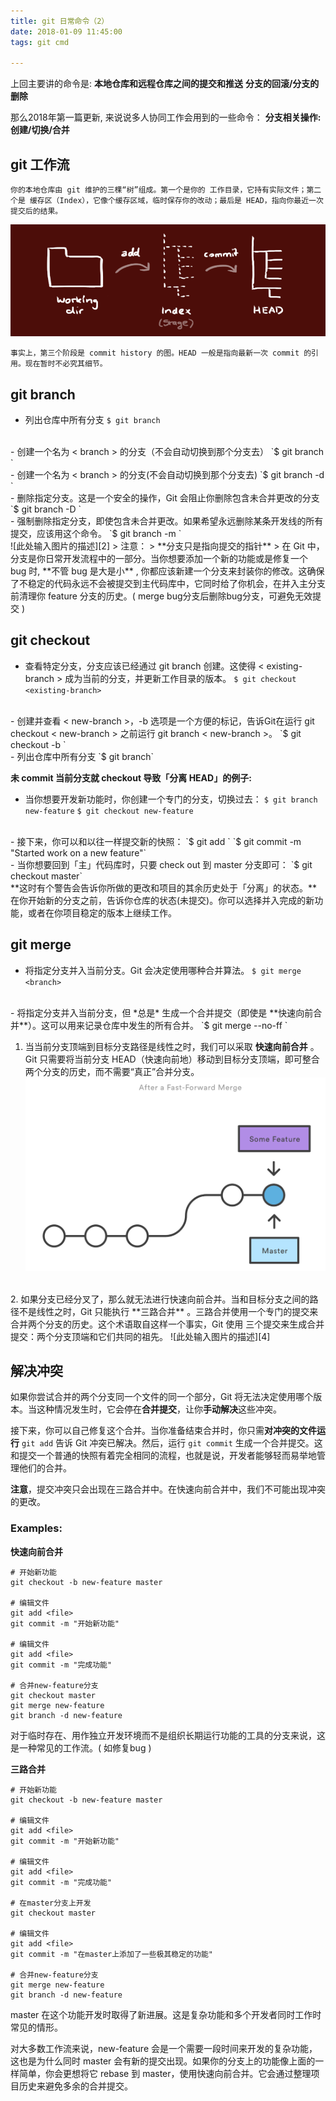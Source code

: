 ```yaml
---
title: git 日常命令（2）
date: 2018-01-09 11:45:00
tags: git cmd

---
```



上回主要讲的命令是:
**本地仓库和远程仓库之间的提交和推送**
**分支的回滚/分支的删除**

那么2018年第一篇更新, 来说说多人协同工作会用到的一些命令：
**分支相关操作: 创建/切换/合并**

<!-- more -->

## git 工作流

    你的本地仓库由 git 维护的三棵“树”组成。第一个是你的 工作目录，它持有实际文件；第二个是 缓存区（Index），它像个缓存区域，临时保存你的改动；最后是 HEAD，指向你最近一次提交后的结果。

![此处输入图片的描述][1]

    事实上，第三个阶段是 commit history 的图。HEAD 一般是指向最新一次 commit 的引用。现在暂时不必究其细节。

## git branch
 - 列出仓库中所有分支
`$ git branch`
<br/>
 - 创建一个名为 < branch > 的分支（不会自动切换到那个分支去）
`$ git branch <branch>`
<br/>
 - 创建一个名为 < branch > 的分支(不会自动切换到那个分支去)
`$ git branch -d <branch>`
<br/>
 - 删除指定分支。这是一个安全的操作，Git 会阻止你删除包含未合并更改的分支
`$ git branch -D <branch>`
<br/>
 - 强制删除指定分支，即使包含未合并更改。如果希望永远删除某条开发线的所有提交，应该用这个命令。
`$ git branch -m <branch>`
<br/>
![此处输入图片的描述][2]
> 注意：
> **分支只是指向提交的指针** 
> 在 Git 中，分支是你日常开发流程中的一部分。当你想要添加一个新的功能或是修复一个 bug 时, **不管 bug 是大是小** , 你都应该新建一个分支来封装你的修改。这确保了不稳定的代码永远不会被提交到主代码库中，它同时给了你机会，在并入主分支前清理你 feature 分支的历史。( merge bug分支后删除bug分支，可避免无效提交 )


## git checkout

 - 查看特定分支，分支应该已经通过 git branch 创建。这使得 < existing-branch > 成为当前的分支，并更新工作目录的版本。
`$ git checkout <existing-branch>`
<br/>
 - 创建并查看 < new-branch >，-b 选项是一个方便的标记，告诉Git在运行 git checkout < new-branch > 之前运行 git branch < new-branch >。
`$ git checkout -b <new-branch>`
<br/>
 - 列出仓库中所有分支
`$ git branch`
<br/>

**未 commit 当前分支就 checkout 导致「分离 HEAD」的例子:**

- 当你想要开发新功能时，你创建一个专门的分支，切换过去：
`$ git branch new-feature`
`$ git checkout new-feature`
<br/>
- 接下来，你可以和以往一样提交新的快照：
`$ git add <file>`
`$ git commit -m "Started work on a new feature"`
<br/>
- 当你想要回到「主」代码库时，只要 check out 到 master 分支即可：
`$ git checkout master`
</br>
**这时有个警告会告诉你所做的更改和项目的其余历史处于「分离」的状态。**在你开始新的分支之前，告诉你仓库的状态(未提交)。你可以选择并入完成的新功能，或者在你项目稳定的版本上继续工作。


## git merge

- 将指定分支并入当前分支。Git 会决定使用哪种合并算法。
`$ git merge <branch>`
<br/> 
- 将指定分支并入当前分支，但 *总是* 生成一个合并提交（即使是 **快速向前合并**）。这可以用来记录仓库中发生的所有合并。
`$ git merge --no-ff <branch>`

1. 当当前分支顶端到目标分支路径是线性之时，我们可以采取 **快速向前合并** 。Git 只需要将当前分支 HEAD（快速向前地）移动到目标分支顶端，即可整合两个分支的历史，而不需要“真正”合并分支。
![此处输入图片的描述][3]
<br/>
2. 如果分支已经分叉了，那么就无法进行快速向前合并。当和目标分支之间的路径不是线性之时，Git 只能执行 **三路合并** 。三路合并使用一个专门的提交来合并两个分支的历史。这个术语取自这样一个事实，Git 使用 三个提交来生成合并提交：两个分支顶端和它们共同的祖先。
![此处输入图片的描述][4]
<br/>

## 解决冲突
如果你尝试合并的两个分支同一个文件的同一个部分，Git 将无法决定使用哪个版本。当这种情况发生时，它会停在**合并提交**，让你**手动解决**这些冲突。

接下来，你可以自己修复这个合并。当你准备结束合并时，你只需**对冲突的文件运行** `git add` 告诉 Git 冲突已解决。然后，运行 `git commit` 生成一个合并提交。这和提交一个普通的快照有着完全相同的流程，也就是说，开发者能够轻而易举地管理他们的合并。

**注意**，提交冲突只会出现在三路合并中。在快速向前合并中，我们不可能出现冲突的更改。
<br/>
### Examples:
**快速向前合并**

    # 开始新功能
    git checkout -b new-feature master
    
    # 编辑文件
    git add <file>
    git commit -m "开始新功能"
    
    # 编辑文件
    git add <file>
    git commit -m "完成功能"
    
    # 合并new-feature分支
    git checkout master
    git merge new-feature
    git branch -d new-feature
    

对于临时存在、用作独立开发环境而不是组织长期运行功能的工具的分支来说，这是一种常见的工作流。( 如修复bug )

**三路合并**

    # 开始新功能
    git checkout -b new-feature master
    
    # 编辑文件
    git add <file>
    git commit -m "开始新功能"
    
    # 编辑文件
    git add <file>
    git commit -m "完成功能"
    
    # 在master分支上开发
    git checkout master
    
    # 编辑文件
    git add <file>
    git commit -m "在master上添加了一些极其稳定的功能"
    
    # 合并new-feature分支
    git merge new-feature
    git branch -d new-feature

 master 在这个功能开发时取得了新进展。这是复杂功能和多个开发者同时工作时常见的情形。
 
 对大多数工作流来说，new-feature 会是一个需要一段时间来开发的复杂功能，这也是为什么同时 master 会有新的提交出现。如果你的分支上的功能像上面的一样简单，你会更想将它 rebase 到 master，使用快速向前合并。它会通过整理项目历史来避免多余的合并提交。
 
  [1]: https://raw.githubusercontent.com/strayberry/BlogPictures/master/git/image01.png
  [2]: https://raw.githubusercontent.com/strayberry/BlogPictures/master/git/image02.png
  [3]: https://raw.githubusercontent.com/strayberry/BlogPictures/master/git/image03.png
  [4]: https://raw.githubusercontent.com/strayberry/BlogPictures/master/git/image04.png
